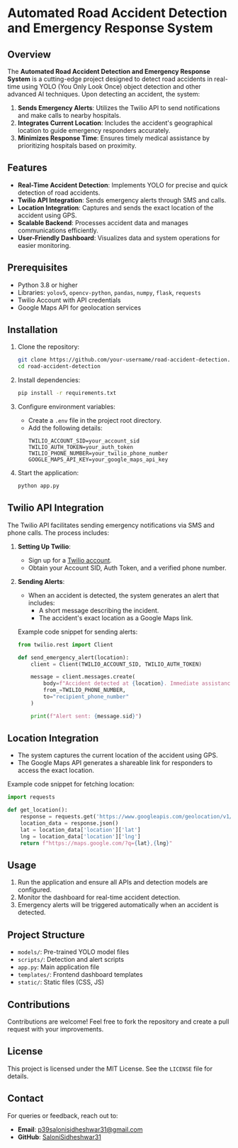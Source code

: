 # Automated Road Accident Detection and Emergency Response System

## Overview
The **Automated Road Accident Detection and Emergency Response System** is a cutting-edge project designed to detect road accidents in real-time using YOLO (You Only Look Once) object detection and other advanced AI techniques. Upon detecting an accident, the system:

1. **Sends Emergency Alerts**: Utilizes the Twilio API to send notifications and make calls to nearby hospitals.
2. **Integrates Current Location**: Includes the accident's geographical location to guide emergency responders accurately.
3. **Minimizes Response Time**: Ensures timely medical assistance by prioritizing hospitals based on proximity.

## Features
- **Real-Time Accident Detection**: Implements YOLO for precise and quick detection of road accidents.
- **Twilio API Integration**: Sends emergency alerts through SMS and calls.
- **Location Integration**: Captures and sends the exact location of the accident using GPS.
- **Scalable Backend**: Processes accident data and manages communications efficiently.
- **User-Friendly Dashboard**: Visualizes data and system operations for easier monitoring.

## Prerequisites
- Python 3.8 or higher
- Libraries: `yolov5`, `opencv-python`, `pandas`, `numpy`, `flask`, `requests`
- Twilio Account with API credentials
- Google Maps API for geolocation services

## Installation

1. Clone the repository:
   ```bash
   git clone https://github.com/your-username/road-accident-detection.git
   cd road-accident-detection
   ```

2. Install dependencies:
   ```bash
   pip install -r requirements.txt
   ```

3. Configure environment variables:
   - Create a `.env` file in the project root directory.
   - Add the following details:
     ```env
     TWILIO_ACCOUNT_SID=your_account_sid
     TWILIO_AUTH_TOKEN=your_auth_token
     TWILIO_PHONE_NUMBER=your_twilio_phone_number
     GOOGLE_MAPS_API_KEY=your_google_maps_api_key
     ```

4. Start the application:
   ```bash
   python app.py
   ```

## Twilio API Integration
The Twilio API facilitates sending emergency notifications via SMS and phone calls. The process includes:

1. **Setting Up Twilio**:
   - Sign up for a [Twilio account](https://www.twilio.com/).
   - Obtain your Account SID, Auth Token, and a verified phone number.

2. **Sending Alerts**:
   - When an accident is detected, the system generates an alert that includes:
     - A short message describing the incident.
     - The accident's exact location as a Google Maps link.

   Example code snippet for sending alerts:
   ```python
   from twilio.rest import Client

   def send_emergency_alert(location):
       client = Client(TWILIO_ACCOUNT_SID, TWILIO_AUTH_TOKEN)

       message = client.messages.create(
           body=f"Accident detected at {location}. Immediate assistance required!",
           from_=TWILIO_PHONE_NUMBER,
           to="recipient_phone_number"
       )

       print(f"Alert sent: {message.sid}")
   ```

## Location Integration
- The system captures the current location of the accident using GPS.
- The Google Maps API generates a shareable link for responders to access the exact location.

Example code snippet for fetching location:
```python
import requests

def get_location():
    response = requests.get('https://www.googleapis.com/geolocation/v1/geolocate?key=GOOGLE_MAPS_API_KEY')
    location_data = response.json()
    lat = location_data['location']['lat']
    lng = location_data['location']['lng']
    return f"https://maps.google.com/?q={lat},{lng}"
```

## Usage
1. Run the application and ensure all APIs and detection models are configured.
2. Monitor the dashboard for real-time accident detection.
3. Emergency alerts will be triggered automatically when an accident is detected.

## Project Structure
- `models/`: Pre-trained YOLO model files
- `scripts/`: Detection and alert scripts
- `app.py`: Main application file
- `templates/`: Frontend dashboard templates
- `static/`: Static files (CSS, JS)

## Contributions
Contributions are welcome! Feel free to fork the repository and create a pull request with your improvements.

## License
This project is licensed under the MIT License. See the `LICENSE` file for details.

## Contact
For queries or feedback, reach out to:
- **Email**: p39salonisidheshwar31@gmail.com
- **GitHub**: [SaloniSidheshwar31](https://github.com/SaloniSidheshwar31)

